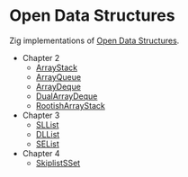 # Open Data Structures

Zig implementations of [Open Data Structures](https://opendatastructures.org/).

 * Chapter 2
    * [ArrayStack](/src/array_stack.zig)
    * [ArrayQueue](/src/array_queue.zig)
    * [ArrayDeque](/src/array_deque.zig)
    * [DualArrayDeque](/src/dual_array_deque.zig)
    * [RootishArrayStack](/src/rootish_array_stack.zig)
* Chapter 3
    * [SLList](/src/sllist.zig)
    * [DLList](/src/dllist.zig)
    * [SEList](/src/selist.zig)
* Chapter 4
    * [SkiplistSSet](/src/skiplistsset.zig)
